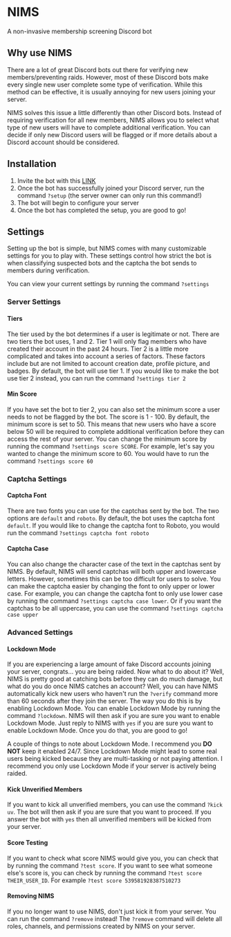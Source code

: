 # NIMS
A non-invasive membership screening Discord bot

## Why use NIMS
There are a lot of great Discord bots out there for verifying new members/preventing raids. However, most of these Discord bots make every single new user complete some type of verification. While this method can be effective, it is usually annoying for new users joining your server. 

NIMS solves this issue a little differently than other Discord bots. Instead of requiring verification for all new members, NIMS allows you to select what type of new users will have to complete additional verification. You can decide if only new Discord users will be flagged or if more details about a Discord account should be considered. 
## Installation
1. Invite the bot with this [LINK](https://discord.com/oauth2/authorize?client_id=809157071270051850&scope=bot&permissions=8)
2. Once the bot has successfully joined your Discord server, run the command `?setup` (the server owner can only run this command!)
3. The bot will begin to configure your server
4. Once the bot has completed the setup, you are good to go!


## Settings
Setting up the bot is simple, but NIMS comes with many customizable settings for you to play with. These settings control how strict the bot is when classifying suspected bots and the captcha the bot sends to members during verification. 

You can view your current settings by running the command `?settings`

### Server Settings
#### Tiers
The tier used by the bot determines if a user is legitimate or not. There are two tiers the bot uses, 1 and 2. 
Tier 1 will only flag members who have created their account in the past 24 hours. Tier 2 is a little more complicated
and takes into account a series of factors. These factors include but are not limited to account creation date, profile picture, and badges. 
By default, the bot will use tier 1. If you would like to make the bot use tier 2 instead, you can run the command `?settings tier 2`

#### Min Score
If you have set the bot to tier 2, you can also set the minimum score a user needs to not be flagged by the bot. 
The score is 1 - 100. By default, the minimum score is set to 50. This means that new users who have a score below 50 will be required to complete additional verification before they can access the rest of your server.
You can change the minimum score by running the command `?settings score SCORE`. For example, let's say you wanted to change the minimum score to 60. You would have to run the command `?settings score 60`

### Captcha Settings
#### Captcha Font
There are two fonts you can use for the captchas sent by the bot. The two options are `default` and `roboto`. By default, the bot uses the captcha font `default`. If you would like to change the captcha font to Roboto, you would run the command `?settings captcha font roboto`

#### Captcha Case
You can also change the character case of the text in the captchas sent by NIMS. By default, NIMS will send captchas will both upper and lowercase letters. However, sometimes this can be too difficult for users to solve. You can make the captcha easier by changing the font to only upper or lower case. For example, you can change the captcha font to only use lower case by running the command `?settings captcha case lower`. Or if you want the captchas to be all uppercase, you can use the command `?settings captcha case upper`

### Advanced Settings
#### Lockdown Mode
If you are experiencing a large amount of fake Discord accounts joining your server, congrats... you are being raided. Now what to do about it? Well, NIMS is pretty good at catching bots before they can do much damage, but what do you do once NIMS catches an account? Well, you can have NIMS automatically kick new users who haven't run the `?verify` command more than 60 seconds after they join the server. The way you do this is by enabling Lockdown Mode. You can enable Lockdown Mode by running the command `?lockdown`.
NIMS will then ask if you are sure you want to enable Lockdown Mode. Just reply to NIMS with `yes` if you are sure you want to enable Lockdown Mode. Once you do that, you are good to go!


A couple of things to note about Lockdown Mode. I recommend you **DO NOT** keep it enabled 24/7. Since Lockdown Mode might lead to some real users being kicked because they are multi-tasking or not paying attention. I recommend you only use Lockdown Mode if your server is actively being raided. 

#### Kick Unverified Members
If you want to kick all unverified members, you can use the command `?kick uv`. The bot will then ask if you are sure that you want to proceed. If you answer the bot with `yes` then all unverified members will be kicked from your server. 
#### Score Testing
If you want to check what score NIMS would give you, you can check that by running the command `?test score`. If you want to see what someone else's score is, you can check by running the command `?test score THEIR_USER_ID`. For example `?test score 539581928387510273`

#### Removing NIMS

If you no longer want to use NIMS, don't just kick it from your server. You can run the command `?remove` instead! The `?remove` command will delete all roles, channels, and permissions created by NIMS on your server. 
